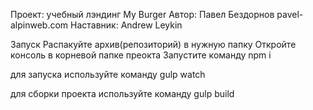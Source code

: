 Проект: учебный лэндинг My Burger
Автор: Павел Бездорнов pavel-alpinweb.com
Наставник: Andrew Leykin

Запуск
Распакуйте архив(репозиторий) в нужную папку
Откройте консоль в корневой папке преокта
Запустите команду npm i

для запуска используйте команду gulp watch

для сборки проекта иcпользуйте команду gulp build